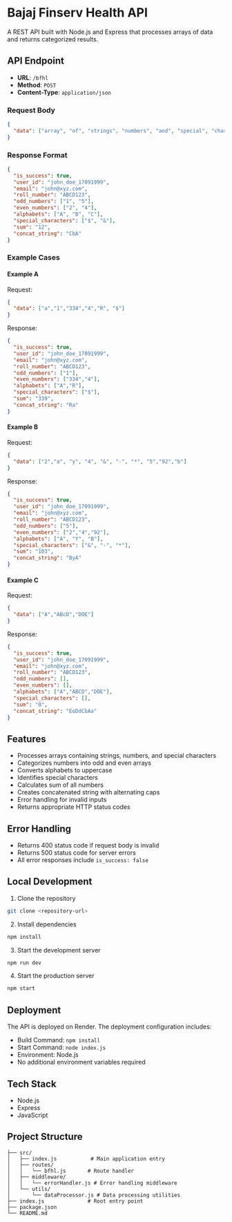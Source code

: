 # Bajaj Finserv Health API

A REST API built with Node.js and Express that processes arrays of data and returns categorized results.

## API Endpoint

- **URL**: `/bfhl`
- **Method**: `POST`
- **Content-Type**: `application/json`

### Request Body

```json
{
  "data": ["array", "of", "strings", "numbers", "and", "special", "characters"]
}
```

### Response Format

```json
{
  "is_success": true,
  "user_id": "john_doe_17091999",
  "email": "john@xyz.com",
  "roll_number": "ABCD123",
  "odd_numbers": ["1", "5"],
  "even_numbers": ["2", "4"],
  "alphabets": ["A", "B", "C"],
  "special_characters": ["$", "&"],
  "sum": "12",
  "concat_string": "CbA"
}
```

### Example Cases

#### Example A
Request:
```json
{
  "data": ["a","1","334","4","R", "$"]
}
```

Response:
```json
{
  "is_success": true,
  "user_id": "john_doe_17091999",
  "email": "john@xyz.com",
  "roll_number": "ABCD123",
  "odd_numbers": ["1"],
  "even_numbers": ["334","4"],
  "alphabets": ["A","R"],
  "special_characters": ["$"],
  "sum": "339",
  "concat_string": "Ra"
}
```

#### Example B
Request:
```json
{
  "data": ["2","a", "y", "4", "&", "-", "*", "5","92","b"]
}
```

Response:
```json
{
  "is_success": true,
  "user_id": "john_doe_17091999",
  "email": "john@xyz.com",
  "roll_number": "ABCD123",
  "odd_numbers": ["5"],
  "even_numbers": ["2","4","92"],
  "alphabets": ["A", "Y", "B"],
  "special_characters": ["&", "-", "*"],
  "sum": "103",
  "concat_string": "ByA"
}
```

#### Example C
Request:
```json
{
  "data": ["A","ABcD","DOE"]
}
```

Response:
```json
{
  "is_success": true,
  "user_id": "john_doe_17091999",
  "email": "john@xyz.com",
  "roll_number": "ABCD123",
  "odd_numbers": [],
  "even_numbers": [],
  "alphabets": ["A","ABCD","DOE"],
  "special_characters": [],
  "sum": "0",
  "concat_string": "EoDdCbAa"
}
```

## Features

- Processes arrays containing strings, numbers, and special characters
- Categorizes numbers into odd and even arrays
- Converts alphabets to uppercase
- Identifies special characters
- Calculates sum of all numbers
- Creates concatenated string with alternating caps
- Error handling for invalid inputs
- Returns appropriate HTTP status codes

## Error Handling

- Returns 400 status code if request body is invalid
- Returns 500 status code for server errors
- All error responses include `is_success: false`

## Local Development

1. Clone the repository
```bash
git clone <repository-url>
```

2. Install dependencies
```bash
npm install
```

3. Start the development server
```bash
npm run dev
```

4. Start the production server
```bash
npm start
```

## Deployment

The API is deployed on Render. The deployment configuration includes:

- Build Command: `npm install`
- Start Command: `node index.js`
- Environment: Node.js
- No additional environment variables required

## Tech Stack

- Node.js
- Express
- JavaScript

## Project Structure

```
├── src/
│   ├── index.js           # Main application entry
│   ├── routes/
│   │   └── bfhl.js       # Route handler
│   ├── middleware/
│   │   └── errorHandler.js # Error handling middleware
│   └── utils/
│       └── dataProcessor.js # Data processing utilities
├── index.js              # Root entry point
├── package.json
└── README.md
